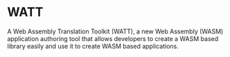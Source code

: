 # WATT
A Web Assembly Translation Toolkit (WATT), a new Web Assembly (WASM) application authoring tool that allows developers to create a WASM based library easily and use it to create WASM based applications.
